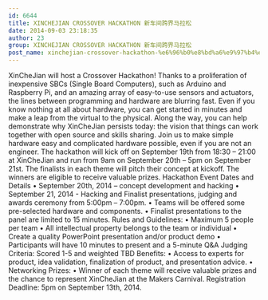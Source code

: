 ```yaml
---
id: 6644
title: XINCHEJIAN CROSSOVER HACKATHON 新车间跨界马拉松
date: 2014-09-03 23:18:35
author: 23
group: XINCHEJIAN CROSSOVER HACKATHON 新车间跨界马拉松
post_name: xinchejian-crossover-hackathon-%e6%96%b0%e8%bd%a6%e9%97%b4%e8%b7%a8%e7%95%8c%e9%a9%ac%e6%8b%89%e6%9d%be
---
```


XinCheJian will host a Crossover Hackathon! Thanks to a proliferation of inexpensive SBCs (Single Board Computers), such as Arduino and Raspberry Pi, and an amazing array of easy-to-use sensors and actuators, the lines between programming and hardware are blurring fast. Even if you know nothing at all about hardware, you can get started in minutes and make a leap from the virtual to the physical. Along the way, you can help demonstrate why XinCheJian persists today: the vision that things can work together with open source and skills sharing. Join us to make simple hardware easy and complicated hardware possible, even if you are not an engineer. The hackathon will kick off on September 19th from 18:30 – 21:00 at XinCheJian and run from 9am on September 20th – 5pm on September 21st. The finalists in each theme will pitch their concept at kickoff. The winners are eligible to receive valuable prizes. Hackathon Event Dates and Details • September 20th, 2014 – concept development and hacking • September 21, 2014 - Hacking and Finalist presentations, judging and awards ceremony from 5:00pm – 7:00pm. • Teams will be offered some pre-selected hardware and components. • Finalist presentations to the panel are limited to 15 minutes. Rules and Guidelines: • Maximum 5 people per team • All intellectual property belongs to the team or individual • Create a quality PowerPoint presentation and/or product demo • Participants will have 10 minutes to present and a 5-minute Q&A Judging Criteria:  Scored 1-5 and weighted TBD Benefits: • Access to experts for product, idea validation, finalization of product, and presentation advice. • Networking Prizes: • Winner of each theme will receive valuable prizes and the chance to represent XinCheJian at the Makers Carnival. Registration Deadline: 5pm on September 13th, 2014.